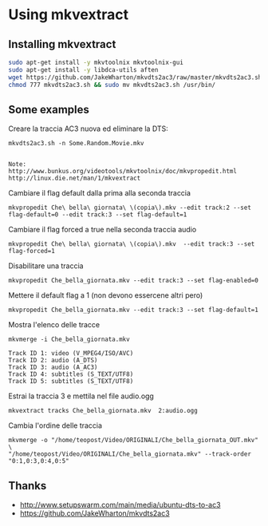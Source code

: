 Using mkvextract
===

Installing mkvextract
---

``` sh
sudo apt-get install -y mkvtoolnix mkvtoolnix-gui
sudo apt-get install -y libdca-utils aften
wget https://github.com/JakeWharton/mkvdts2ac3/raw/master/mkvdts2ac3.sh
chmod 777 mkvdts2ac3.sh && sudo mv mkvdts2ac3.sh /usr/bin/

```

Some examples
---

Creare la traccia AC3 nuova ed eliminare la DTS: 

    mkvdts2ac3.sh -n Some.Random.Movie.mkv


    Note: 
    http://www.bunkus.org/videotools/mkvtoolnix/doc/mkvpropedit.html
    http://linux.die.net/man/1/mkvextract


Cambiare il flag default dalla prima alla seconda traccia

    mkvpropedit Che\ bella\ giornata\ \(copia\).mkv --edit track:2 --set flag-default=0 --edit track:3 --set flag-default=1


Cambiare il flag forced a true nella seconda traccia audio
    
    mkvpropedit Che\ bella\ giornata\ \(copia\).mkv  --edit track:3 --set flag-forced=1

Disabilitare una traccia

    mkvpropedit Che_bella_giornata.mkv --edit track:3 --set flag-enabled=0

Mettere il default flag a 1 (non devono essercene altri pero)

    mkvpropedit Che_bella_giornata.mkv --edit track:3 --set flag-default=1

Mostra l'elenco delle tracce

    mkvmerge -i Che_bella_giornata.mkv

    Track ID 1: video (V_MPEG4/ISO/AVC)
    Track ID 2: audio (A_DTS)
    Track ID 3: audio (A_AC3)
    Track ID 4: subtitles (S_TEXT/UTF8)
    Track ID 5: subtitles (S_TEXT/UTF8)
    


Estrai la traccia 3 e mettila nel file audio.ogg
    
    mkvextract tracks Che_bella_giornata.mkv  2:audio.ogg


Cambia l'ordine delle traccia 


    mkvmerge -o "/home/teopost/Video/ORIGINALI/Che_bella_giornata_OUT.mkv" \
    "/home/teopost/Video/ORIGINALI/Che_bella_giornata.mkv" --track-order "0:1,0:3,0:4,0:5"




Thanks
---

- http://www.setupswarm.com/main/media/ubuntu-dts-to-ac3
- https://github.com/JakeWharton/mkvdts2ac3
